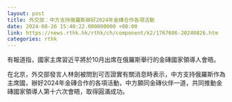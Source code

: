 ```yaml
---
layout: post
title: 外交部：中方支持俄羅斯辦好2024年金磚合作各項活動
date: 2024-08-26 15:40:22.000000000 +08:00
link: https://news.rthk.hk/rthk/ch/component/k2/1767686-20240826.htm
categories: rthk
---
```


有報道指，國家主席習近平將於10月出席在俄羅斯舉行的金磚國家領導人會晤。

在北京，外交部發言人林劍被問到可否證實有關消息時表示，中方支持俄羅斯作為主席國，辦好2024年金磚合作的各項活動，中方願同金磚伙伴一道，共同推動金磚國家領導人第十六次會晤，取得圓滿成功。
